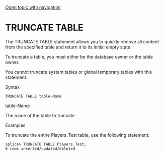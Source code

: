 [Open topic with navigation](../../../index.html#Shared/SQLReference/Statements/TruncateTable.html)

<a href="" id="Statements.TruncateTable"></a>[]()TRUNCATE TABLE
===============================================================

The <span class="CodeFont">TRUNCATE TABLE</span> statement allows you to quickly remove all content from the specified table and return it to its initial empty state.

To truncate a table, you must either be the database owner or the table owner.

You cannot truncate system tables or global temporary tables with this statement.

Syntax

``` FcnSyntax
TRUNCATE TABLE table-Name
```

table-Name

The name of the table to truncate.

Examples

To truncate the entire Players\_Test table, use the following statement:

``` Example
splice> TRUNCATE TABLE Players_Test;
0 rows inserted/updated/deleted
```

 


